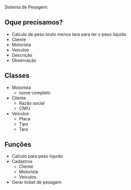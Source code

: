 

Sistema de Pesagem:

## Oque precisamos?

- Calculo de peso bruto menos tara para ter o peso liquido
- Cliente
- Motorista
- Veículos
- Descrição
- Observação


## Classes

- Motorista
	- nome completo
- Cliente
	- Razão social
	- CNPJ
- Veículos
	- Placa
	- Tipo
	- Tara

## Funções

- Calculo para peso liquido
- Cadastros
	- Cliente
	- Motorista
	- Veículos
- Gerar ticket de pesagem